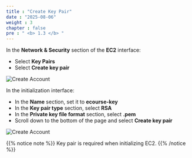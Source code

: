 ```yaml
---
title : "Create Key Pair"
date : "2025-08-06"
weight : 3
chapter : false
pre : " <b> 1.3 </b> "
---
```


In the **Network & Security** section of the **EC2** interface:
- Select **Key Pairs**
- Select **Create key pair**

![Create Account](/NestJS-AWS-workshop/images/1/KP.png)

In the initialization interface:
- In the **Name** section, set it to **ecourse-key**
- In the **Key pair type** section, select **RSA**
- In the **Private key file format** section, select **.pem**
- Scroll down to the bottom of the page and select **Create key pair**

![Create Account](/NestJS-AWS-workshop/images/1/KP1.PNG)

{{% notice note %}}
Key pair is required when initializing EC2.
{{% /notice %}}